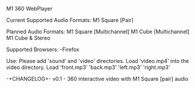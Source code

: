 M1 360 WebPlayer

Current Supported Audio Formats:
M1 Square [Pair]

Planned Audio Formats: 
M1 Square [Multichannel]
M1 Cube [Multichannel]
M1 Cube & Stereo

Supported Browsers: 
-Firefox

Use:
Please add 'sound' and 'video' directories.
Load 'video.mp4' into the video directory.
Load 'front.mp3' 'back.mp3' 'left.mp3' 'right.mp3'

-+CHANGELOG+-
v0.1 - 360 interactive video with M1 Square [pair] audio
